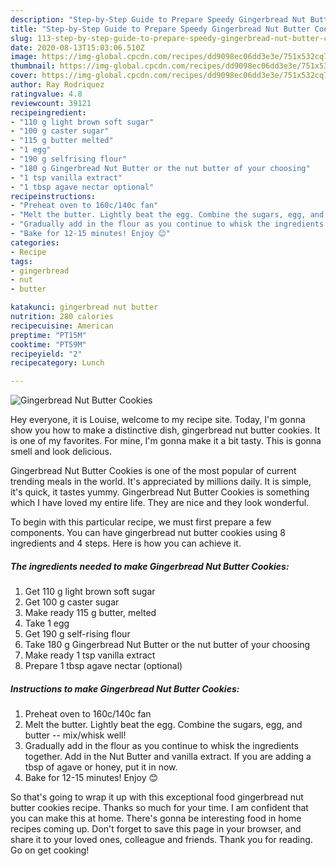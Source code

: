 ```yaml
---
description: "Step-by-Step Guide to Prepare Speedy Gingerbread Nut Butter Cookies"
title: "Step-by-Step Guide to Prepare Speedy Gingerbread Nut Butter Cookies"
slug: 113-step-by-step-guide-to-prepare-speedy-gingerbread-nut-butter-cookies
date: 2020-08-13T15:03:06.510Z
image: https://img-global.cpcdn.com/recipes/dd9098ec06dd3e3e/751x532cq70/gingerbread-nut-butter-cookies-recipe-main-photo.jpg
thumbnail: https://img-global.cpcdn.com/recipes/dd9098ec06dd3e3e/751x532cq70/gingerbread-nut-butter-cookies-recipe-main-photo.jpg
cover: https://img-global.cpcdn.com/recipes/dd9098ec06dd3e3e/751x532cq70/gingerbread-nut-butter-cookies-recipe-main-photo.jpg
author: Ray Rodriquez
ratingvalue: 4.8
reviewcount: 39121
recipeingredient:
- "110 g light brown soft sugar"
- "100 g caster sugar"
- "115 g butter melted"
- "1 egg"
- "190 g selfrising flour"
- "180 g Gingerbread Nut Butter or the nut butter of your choosing"
- "1 tsp vanilla extract"
- "1 tbsp agave nectar optional"
recipeinstructions:
- "Preheat oven to 160c/140c fan"
- "Melt the butter. Lightly beat the egg. Combine the sugars, egg, and butter -- mix/whisk well!"
- "Gradually add in the flour as you continue to whisk the ingredients together. Add in the Nut Butter and vanilla extract. If you are adding a tbsp of agave or honey, put it in now."
- "Bake for 12-15 minutes! Enjoy 😊"
categories:
- Recipe
tags:
- gingerbread
- nut
- butter

katakunci: gingerbread nut butter 
nutrition: 280 calories
recipecuisine: American
preptime: "PT15M"
cooktime: "PT59M"
recipeyield: "2"
recipecategory: Lunch

---
```



![Gingerbread Nut Butter Cookies](https://img-global.cpcdn.com/recipes/dd9098ec06dd3e3e/751x532cq70/gingerbread-nut-butter-cookies-recipe-main-photo.jpg)

Hey everyone, it is Louise, welcome to my recipe site. Today, I'm gonna show you how to make a distinctive dish, gingerbread nut butter cookies. It is one of my favorites. For mine, I'm gonna make it a bit tasty. This is gonna smell and look delicious.

Gingerbread Nut Butter Cookies is one of the most popular of current trending meals in the world. It's appreciated by millions daily. It is simple, it's quick, it tastes yummy. Gingerbread Nut Butter Cookies is something which I have loved my entire life. They are nice and they look wonderful.




To begin with this particular recipe, we must first prepare a few components. You can have gingerbread nut butter cookies using 8 ingredients and 4 steps. Here is how you can achieve it.

<!--inarticleads1-->

##### The ingredients needed to make Gingerbread Nut Butter Cookies:

1. Get 110 g light brown soft sugar
1. Get 100 g caster sugar
1. Make ready 115 g butter, melted
1. Take 1 egg
1. Get 190 g self-rising flour
1. Take 180 g Gingerbread Nut Butter or the nut butter of your choosing
1. Make ready 1 tsp vanilla extract
1. Prepare 1 tbsp agave nectar (optional)




<!--inarticleads2-->

##### Instructions to make Gingerbread Nut Butter Cookies:

1. Preheat oven to 160c/140c fan
1. Melt the butter. Lightly beat the egg. Combine the sugars, egg, and butter -- mix/whisk well!
1. Gradually add in the flour as you continue to whisk the ingredients together. Add in the Nut Butter and vanilla extract. If you are adding a tbsp of agave or honey, put it in now.
1. Bake for 12-15 minutes! Enjoy 😊




So that's going to wrap it up with this exceptional food gingerbread nut butter cookies recipe. Thanks so much for your time. I am confident that you can make this at home. There's gonna be interesting food in home recipes coming up. Don't forget to save this page in your browser, and share it to your loved ones, colleague and friends. Thank you for reading. Go on get cooking!
